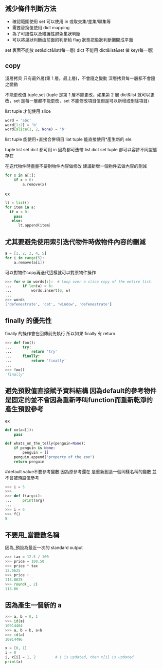 ## 減少條件判斷方法

- 確認範圍使用 set 可以使用 in 或取交集/差集/聯集等
- 需要替換值使用 dict mapping
- 為了可讀性以及維護性避免巢狀判斷
- 可以將巢狀判斷由前面的判斷給 flag 狀態把巢狀判斷攤開成平面

set 裏面不能放 set&dict&list(每一層)
dict 不能用 dict&list&set 做 key(每一層)

## copy

淺層拷貝 只有最外層(第 1 層，最上層)，不會隨之變動
深層拷貝每一層都不會隨之變動

不能更改值 tuple,set
(tuple 是第 1 層不能更改，如果第 2 層 dict&list 就可以更改，set 是每一層都不能更改，set 不能修改項目值但是可以新增或刪除項目)

list tuple 才能使用 slice

```python
word = 'abc'
word[1:2] = 'b'
word[slice(1, 2, None) = 'b'
```

list tuple 能使用+直接合併項目
liat tuple 能直接使用\*產生新的 ele

tuple list set dict 都可用 in 因為都可迭帶
list dict set tuple 都可以容許不同型態存在

在迭代物件時盡量不要對物件內容做修改
建議新增一個物件去做內容的刪減

```python
for x in a[:]:
    if x < 0:
        a.remove(x)
```

ex

```python
lt = list()
for item in a:
  if x < 0:
    pass
   else:
      lt.append(item)
```

## 尤其要避免使用索引迭代物件時做物件內容的刪減

```python
a = [1, 2, 3, 4, 5]
for i in range(5):
    a.remove(a[i])
```
可以對物件copy再迭代這樣就可以對原物件操作
```python
>>> for w in words[:]:  # Loop over a slice copy of the entire list.
...     if len(w) > 6:
...         words.insert(0, w)
...
>>> words
['defenestrate', 'cat', 'window', 'defenestrate']
```

## finally 的優先性

finally 的操作會在回傳前先執行
所以如果 finally 有 return

```python
>>> def foo():
...     try:
...         return 'try'
...     finally:
...         return 'finally'
...
>>> foo()
'finally'
```

## 避免預設值直接賦予資料結構    因為default的參考物件是固定的並不會因為重新呼叫function而重新乾淨的產生預設參考 

ex

```python
def xx(a=[]):
    pass
```

```python
def whats_on_the_telly(penguin=None):
    if penguin is None:
        penguin = []
    penguin.append("property of the zoo")
    return penguin
```

#default value不要參考變數 因為原參考還在 是重新創造一個同樣名稱的變數 並不會被預設值參考
```python
>>> i = 5
>>> 
>>> def f(arg=i):
...     print(arg)
... 
>>> i = 6
>>> f()
5
```

## 不要用_當變數名稱

因為_預設為最近一次的 standard output

```python
>>> tax = 12.5 / 100
>>> price = 100.50
>>> price * tax
12.5625
>>> price + _
113.0625
>>> round(_, 2)
113.06
```

## 因為產生一個新的 a

```python
>>> a, b = 0, 1
>>> id(a)
10914464
>>> a, b = b, a+b
>>> id(a)
10914496
```

```python
x = [0, 1]
i = 0
i, x[i] = 1, 2         # i is updated, then x[i] is updated
print(x)
```
